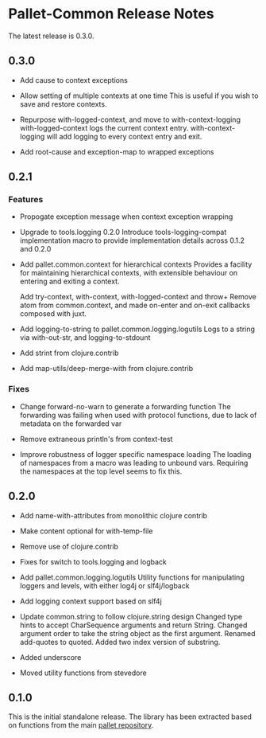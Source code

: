 # Pallet-Common Release Notes

The latest release is 0.3.0.

## 0.3.0

- Add cause to context exceptions

- Allow setting of multiple contexts at one time
  This is useful if you wish to save and restore contexts.

- Repurpose with-logged-context, and move to  with-context-logging
  with-logged-context logs the current context entry. with-context-logging
  will add logging to every context entry and exit.

- Add root-cause and exception-map to wrapped exceptions

## 0.2.1

### Features
- Propogate exception message when context exception wrapping

- Upgrade to tools.logging 0.2.0
  Introduce tools-logging-compat implementation macro to provide
  implementation details across 0.1.2 and 0.2.0

- Add pallet.common.context for hierarchical contexts
  Provides a facility for maintaining hierarchical contexts, with
  extensible behaviour on entering and exiting a context.

  Add try-context, with-context, with-logged-context and throw+
  Remove atom from common.context, and made on-enter and on-exit callbacks
  composed with juxt.

- Add logging-to-string to pallet.common.logging.logutils
  Logs to a string via with-out-str, and logging-to-stdount

- Add strint from clojure.contrib

- Add map-utils/deep-merge-with from clojure.contrib


### Fixes

- Change forward-no-warn to generate a forwarding function
  The forwarding was failing when used with protocol functions, due to lack
  of metadata on the forwarded var

- Remove extraneous println's from context-test

- Improve robustness of logger specific namespace loading
  The loading of namespaces from a macro was leading to unbound vars.
  Requiring the namespaces at the top level seems to fix this.

## 0.2.0

- Add name-with-attributes from monolithic clojure contrib

- Make content optional for with-temp-file

- Remove use of clojure.contrib

- Fixes for switch to tools.logging and logback

- Add pallet.common.logging.logutils
  Utility functions for manipulating loggers and levels, with either log4j
  or slf4j/logback

- Add logging context support based on slf4j

- Update common.string to follow clojure.string design
  Changed type hints to accept CharSequence arguments and return String.
  Changed argument order to take the string object as the first argument.
  Renamed add-quotes to quoted. Added two index version of substring.

- Added underscore

- Moved utility functions from stevedore

## 0.1.0

This is the initial standalone release.  The library has been extracted based on
functions from the main [pallet repository](https://github.com/pallet/pallet).
